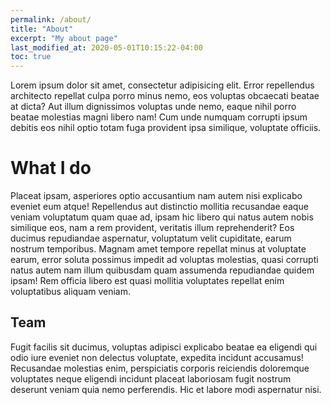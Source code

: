 ```yaml
---
permalink: /about/
title: "About"
excerpt: "My about page"
last_modified_at: 2020-05-01T10:15:22-04:00
toc: true
---
```


Lorem ipsum dolor sit amet, consectetur adipisicing elit. Error repellendus architecto repellat culpa porro minus nemo, eos voluptas obcaecati beatae at dicta? Aut illum dignissimos voluptas unde nemo, eaque nihil porro beatae molestias magni libero nam! Cum unde numquam corrupti ipsum debitis eos nihil optio totam fuga provident ipsa similique, voluptate officiis.

# What I do

Placeat ipsam, asperiores optio accusantium nam autem nisi explicabo eveniet eum atque! Repellendus aut distinctio mollitia recusandae eaque veniam voluptatum quam quae ad, ipsam hic libero qui natus autem nobis similique eos, nam a rem provident, veritatis illum reprehenderit? Eos ducimus repudiandae aspernatur, voluptatum velit cupiditate, earum nostrum temporibus. Magnam amet tempore repellat minus at voluptate earum, error soluta possimus impedit ad voluptas molestias, quasi corrupti natus autem nam illum quibusdam quam assumenda repudiandae quidem ipsam! Rem officia libero est quasi mollitia voluptates repellat enim voluptatibus aliquam veniam.

## Team

Fugit facilis sit ducimus, voluptas adipisci explicabo beatae ea eligendi qui odio iure eveniet non delectus voluptate, expedita incidunt accusamus! Recusandae molestias enim, perspiciatis corporis reiciendis doloremque voluptates neque eligendi incidunt placeat laboriosam fugit nostrum deserunt veniam quia nemo perferendis. Hic et labore modi aspernatur nisi.
